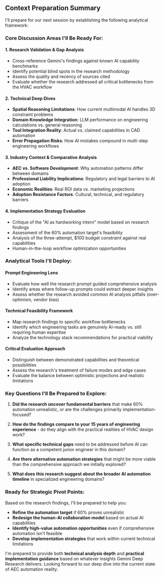 ## Context Preparation Summary

I'll prepare for our next session by establishing the following analytical framework:

### **Core Discussion Areas I'll Be Ready For:**

#### 1. **Research Validation & Gap Analysis**
- Cross-reference Gemini's findings against known AI capability benchmarks
- Identify potential blind spots in the research methodology
- Assess the quality and recency of sources cited
- Evaluate whether the research addressed all critical bottlenecks from the HVAC workflow

#### 2. **Technical Deep Dives**
- **Spatial Reasoning Limitations**: How current multimodal AI handles 3D constraint problems
- **Domain Knowledge Integration**: LLM performance on engineering calculations vs. general reasoning
- **Tool Integration Reality**: Actual vs. claimed capabilities in CAD automation
- **Error Propagation Risks**: How AI mistakes compound in multi-step engineering workflows

#### 3. **Industry Context & Comparative Analysis**
- **AEC vs. Software Development**: Why automation patterns differ between domains
- **Professional Liability Implications**: Regulatory and legal barriers to AI adoption
- **Economic Realities**: Real ROI data vs. marketing projections
- **Adoption Resistance Factors**: Cultural, technical, and regulatory barriers

#### 4. **Implementation Strategy Evaluation**
- Critique of the "AI as hardworking intern" model based on research findings
- Assessment of the 60% automation target's feasibility
- Analysis of the three-attempt, $100 budget constraint against real capabilities
- Human-in-the-loop workflow optimization opportunities

### **Analytical Tools I'll Deploy:**

#### **Prompt Engineering Lens**
- Evaluate how well the research prompt guided comprehensive analysis
- Identify areas where follow-up prompts could extract deeper insights
- Assess whether the research avoided common AI analysis pitfalls (over-optimism, vendor bias)

#### **Technical Feasibility Framework**
- Map research findings to specific workflow bottlenecks
- Identify which engineering tasks are genuinely AI-ready vs. still requiring human expertise
- Analyze the technology stack recommendations for practical viability

#### **Critical Evaluation Approach**
- Distinguish between demonstrated capabilities and theoretical possibilities
- Assess the research's treatment of failure modes and edge cases
- Evaluate the balance between optimistic projections and realistic limitations

### **Key Questions I'll Be Prepared to Explore:**

1. **Did the research uncover fundamental barriers** that make 60% automation unrealistic, or are the challenges primarily implementation-focused?

2. **How do the findings compare to your 15 years of engineering experience** - do they align with the practical realities of HVAC design work?

3. **What specific technical gaps** need to be addressed before AI can function as a competent junior engineer in this domain?

4. **Are there alternative automation strategies** that might be more viable than the comprehensive approach we initially explored?

5. **What does this research suggest about the broader AI automation timeline** in specialized engineering domains?

### **Ready for Strategic Pivot Points:**

Based on the research findings, I'll be prepared to help you:
- **Refine the automation target** if 60% proves unrealistic
- **Redesign the human-AI collaboration model** based on actual AI capabilities
- **Identify high-value automation opportunities** even if comprehensive automation isn't feasible
- **Develop implementation strategies** that work within current technical limitations

I'm prepared to provide both **technical analysis depth** and **practical implementation guidance** based on whatever insights Gemini Deep Research delivers. Looking forward to our deep dive into the current state of AEC automation reality.